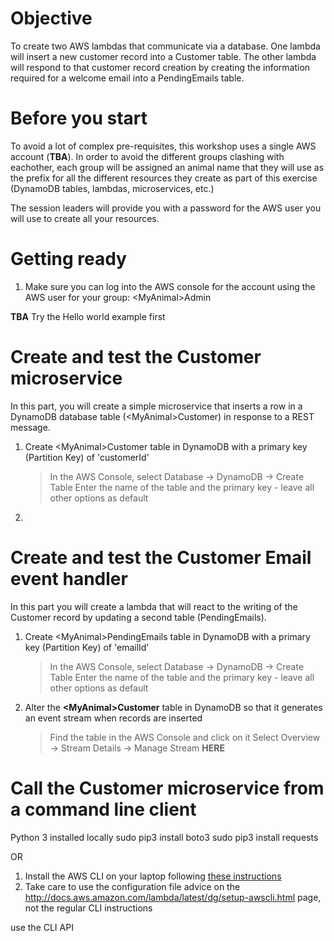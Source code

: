 # Objective
To create two AWS lambdas that communicate via a database. One lambda will insert a new customer record into a Customer table. The other lambda will respond to that customer record creation by creating the information required for a welcome email into a PendingEmails table.

# Before you start
To avoid a lot of complex pre-requisites, this workshop uses a single AWS account (**TBA**). In order to avoid the different groups clashing with eachother, each group will be assigned an animal name that they will use as the prefix for all the different resources they create as part of this exercise (DynamoDB tables, lambdas, microservices, etc.)

The session leaders will provide you with a password for the AWS user you will use to create all your resources.

# Getting ready

1. Make sure you can log into the AWS console for the account using the AWS user for your group: \<MyAnimal\>Admin

**TBA** Try the Hello world example first

# Create and test the Customer microservice
In this part, you will create a simple microservice that inserts a row in a DynamoDB database table (\<MyAnimal\>Customer) in response to a REST message.

1. Create \<MyAnimal\>Customer table in DynamoDB with a primary key (Partition Key) of 'customerId'
    > In the AWS Console, select Database -> DynamoDB -> Create Table
    > Enter the name of the table and the primary key - leave all other options as default
1. 

# Create and test the Customer Email event handler
In this part you will create a lambda that will react to the writing of the Customer record by updating a second table (PendingEmails).

1. Create \<MyAnimal\>PendingEmails table in DynamoDB with a primary key (Partition Key) of 'emailId'
    > In the AWS Console, select Database -> DynamoDB -> Create Table
    > Enter the name of the table and the primary key - leave all other options as default
1. Alter the **\<MyAnimal\>Customer** table in DynamoDB so that it generates an event stream when records are inserted
    > Find the table in the AWS Console and click on it
    > Select Overview -> Stream Details -> Manage Stream
**HERE**

# Call the Customer microservice from a command line client

Python 3 installed locally
sudo pip3 install boto3
sudo pip3 install requests


OR


1. Install the AWS CLI on your laptop following [these instructions](http://docs.aws.amazon.com/cli/latest/userguide/installing.html)
1.  Take care to use the configuration file advice on the http://docs.aws.amazon.com/lambda/latest/dg/setup-awscli.html page, not the regular CLI instructions

use the CLI API
